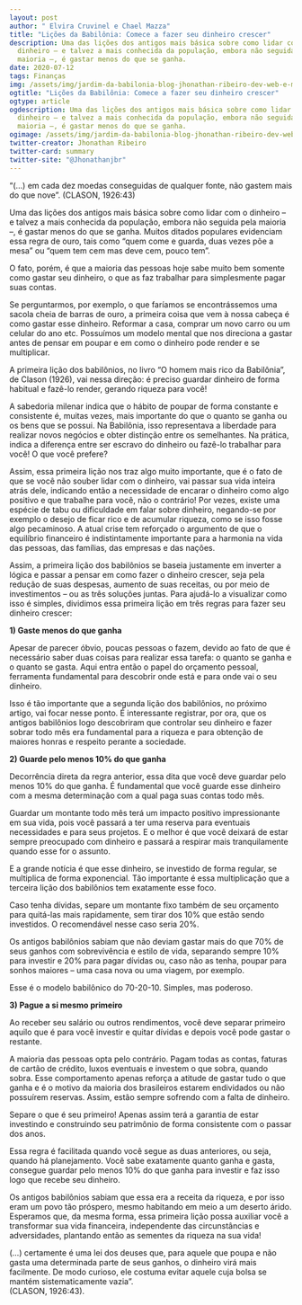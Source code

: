 ```yaml
---
layout: post
author: " Elvira Cruvinel e Chael Mazza"
title: "Lições da Babilônia: Comece a fazer seu dinheiro crescer"
description: Uma das lições dos antigos mais básica sobre como lidar com o
  dinheiro – e talvez a mais conhecida da população, embora não seguida pela
  maioria –, é gastar menos do que se ganha.
date: 2020-07-12
tags: Finanças
img: /assets/img/jardim-da-babilonia-blog-jhonathan-ribeiro-dev-web-e-mobile.jpg
ogtitle: "Lições da Babilônia: Comece a fazer seu dinheiro crescer"
ogtype: article
ogdescription: Uma das lições dos antigos mais básica sobre como lidar com o
  dinheiro – e talvez a mais conhecida da população, embora não seguida pela
  maioria –, é gastar menos do que se ganha.
ogimage: /assets/img/jardim-da-babilonia-blog-jhonathan-ribeiro-dev-web-e-mobile.jpg
twitter-creator: Jhonathan Ribeiro
twitter-card: summary
twitter-site: "@Jhonathanjbr"
---
```

“(…) em cada dez moedas conseguidas de qualquer fonte, não gastem mais do que nove”. (CLASON, 1926:43)

Uma das lições dos antigos mais básica sobre como lidar com o dinheiro – e talvez a mais conhecida da população, embora não seguida pela maioria –, é gastar menos do que se ganha. Muitos ditados populares evidenciam essa regra de ouro, tais como “quem come e guarda, duas vezes põe a mesa” ou “quem tem cem mas deve cem, pouco tem”.

O fato, porém, é que a maioria das pessoas hoje sabe muito bem somente como gastar seu dinheiro, o que as faz trabalhar para simplesmente pagar suas contas.

Se perguntarmos, por exemplo, o que faríamos se encontrássemos uma sacola cheia de barras de ouro, a primeira coisa que vem à nossa cabeça é como gastar esse dinheiro. Reformar a casa, comprar um novo carro ou um celular do ano etc. Possuímos um modelo mental que nos direciona a gastar antes de pensar em poupar e em como o dinheiro pode render e se multiplicar.

A primeira lição dos babilônios, no livro “O homem mais rico da Babilônia”, de Clason (1926), vai nessa direção: é preciso guardar dinheiro de forma habitual e fazê-lo render, gerando riqueza para você!

A sabedoria milenar indica que o hábito de poupar de forma constante e consistente é, muitas vezes, mais importante do que o quanto se ganha ou os bens que se possui. Na Babilônia, isso representava a liberdade para realizar novos negócios e obter distinção entre os semelhantes. Na prática, indica a diferença entre ser escravo do dinheiro ou fazê-lo trabalhar para você! O que você prefere?

Assim, essa primeira lição nos traz algo muito importante, que é o fato de que se você não souber lidar com o dinheiro, vai passar sua vida inteira atrás dele, indicando então a necessidade de encarar o dinheiro como algo positivo e que trabalhe para você, não o contrário! Por vezes, existe uma espécie de tabu ou dificuldade em falar sobre dinheiro, negando-se por exemplo o desejo de ficar rico e de acumular riqueza, como se isso fosse algo pecaminoso. A atual crise tem reforçado o argumento de que o equilíbrio financeiro é indistintamente importante para a harmonia na vida das pessoas, das famílias, das empresas e das nações.

Assim, a primeira lição dos babilônios se baseia justamente em inverter a lógica e passar a pensar em como fazer o dinheiro crescer, seja pela redução de suas despesas, aumento de suas receitas, ou por meio de investimentos – ou as três soluções juntas. Para ajudá-lo a visualizar como isso é simples, dividimos essa primeira lição em três regras para fazer seu dinheiro crescer:

**1) Gaste menos do que ganha**

Apesar de parecer óbvio, poucas pessoas o fazem, devido ao fato de que é necessário saber duas coisas para realizar essa tarefa: o quanto se ganha e o quanto se gasta. Aqui entra então o papel do orçamento pessoal, ferramenta fundamental para descobrir onde está e para onde vai o seu dinheiro.

Isso é tão importante que a segunda lição dos babilônios, no próximo artigo, vai focar nesse ponto. É interessante registrar, por ora, que os antigos babilônios logo descobriram que controlar seu dinheiro e fazer sobrar todo mês era fundamental para a riqueza e para obtenção de maiores honras e respeito perante a sociedade.

**2) Guarde pelo menos 10% do que ganha**

Decorrência direta da regra anterior, essa dita que você deve guardar pelo menos 10% do que ganha. É fundamental que você guarde esse dinheiro com a mesma determinação com a qual paga suas contas todo mês.

Guardar um montante todo mês terá um impacto positivo impressionante em sua vida, pois você passará a ter uma reserva para eventuais necessidades e para seus projetos. E o melhor é que você deixará de estar sempre preocupado com dinheiro e passará a respirar mais tranquilamente quando esse for o assunto.

E a grande notícia é que esse dinheiro, se investido de forma regular, se multiplica de forma exponencial. Tão importante é essa multiplicação que a terceira lição dos babilônios tem exatamente esse foco.

Caso tenha dívidas, separe um montante fixo também de seu orçamento para quitá-las mais rapidamente, sem tirar dos 10% que estão sendo investidos. O recomendável nesse caso seria 20%.

Os antigos babilônios sabiam que não deviam gastar mais do que 70% de seus ganhos com sobrevivência e estilo de vida, separando sempre 10% para investir e 20% para pagar dívidas ou, caso não as tenha, poupar para sonhos maiores – uma casa nova ou uma viagem, por exemplo.

Esse é o modelo babilônico do 70-20-10. Simples, mas poderoso.

**3) Pague a si mesmo primeiro**

Ao receber seu salário ou outros rendimentos, você deve separar primeiro aquilo que é para você investir e quitar dívidas e depois você pode gastar o restante.

A maioria das pessoas opta pelo contrário. Pagam todas as contas, faturas de cartão de crédito, luxos eventuais e investem o que sobra, quando sobra. Esse comportamento apenas reforça a atitude de gastar tudo o que ganha e é o motivo da maioria dos brasileiros estarem endividados ou não possuírem reservas. Assim, estão sempre sofrendo com a falta de dinheiro.

Separe o que é seu primeiro! Apenas assim terá a garantia de estar investindo e construindo seu patrimônio de forma consistente com o passar dos anos.

Essa regra é facilitada quando você segue as duas anteriores, ou seja, quando há planejamento. Você sabe exatamente quanto ganha e gasta, consegue guardar pelo menos 10% do que ganha para investir e faz isso logo que recebe seu dinheiro.

Os antigos babilônios sabiam que essa era a receita da riqueza, e por isso eram um povo tão próspero, mesmo habitando em meio a um deserto árido. Esperamos que, da mesma forma, essa primeira lição possa auxiliar você a transformar sua vida financeira, independente das circunstâncias e adversidades, plantando então as sementes da riqueza na sua vida!

(…) certamente é uma lei dos deuses que, para aquele que poupa e não gasta uma determinada parte de seus ganhos, o dinheiro virá mais facilmente. De modo curioso, ele costuma evitar aquele cuja bolsa se mantém sistematicamente vazia”.\
(CLASON, 1926:43).